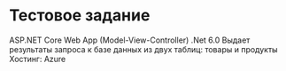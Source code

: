 # Тестовое задание

ASP.NET Core Web App (Model-View-Controller) .Net 6.0 
Выдает результаты запроса к базе данных из двух таблиц: товары и продукты
Хостинг: Azure